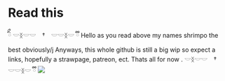 # Read this
ིྀ 𓎟ᛝ𓎟𓎟　†　𓎟𓎟ᛝ𓎟 ྀི
Hello as you read above 
my names shrimpo the best obviously/j
Anyways, this whole github is still a
big wip so expect a links, hopefully
a strawpage, patreon, ect.  Thats all for now
. 𓎟ᛝ𓎟𓎟　†　𓎟𓎟ᛝ𓎟 ྀི
<img src=https://pin.it/3LAPJkQJ8>
